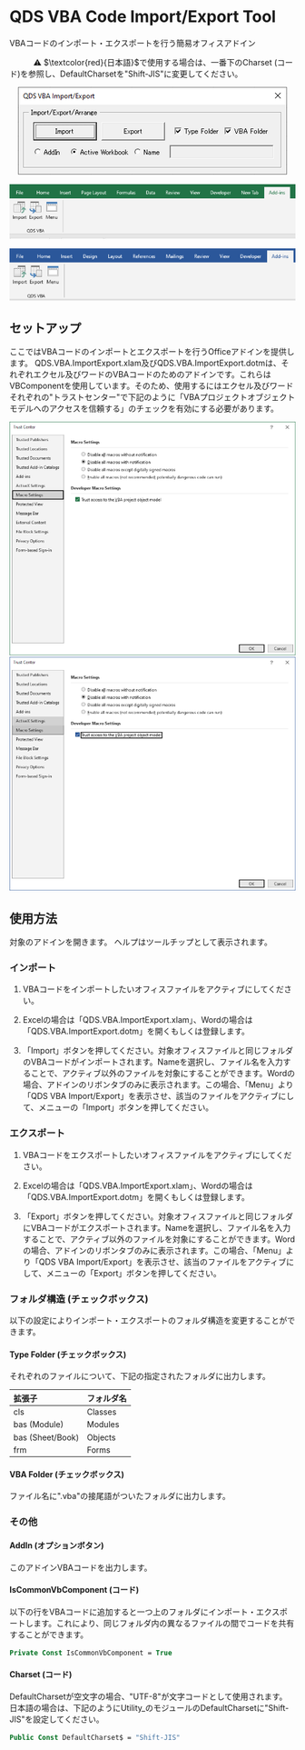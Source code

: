# QDS VBA Code Import/Export Tool
VBAコードのインポート・エクスポートを行う簡易オフィスアドイン

　　　:warning: $\textcolor{red}{日本語}$で使用する場合は、一番下のCharset (コード)を参照し、DefaultCharsetを"Shift-JIS"に変更してください。 

<p align="center">
  <img src="https://github.com/QD-S/QDS-VBA-ImportExport/blob/main/MD/Images/MenuForm.png">
</p>

<p align="center">
  <img src="https://github.com/QD-S/QDS-VBA-ImportExport/blob/main/MD/Images/ExcelRibbon.png">
</p>

<p align="center">
  <img src="https://github.com/QD-S/QDS-VBA-ImportExport/blob/main/MD/Images/WordRibbon.png">
</p>

## セットアップ

ここではVBAコードのインポートとエクスポートを行うOfficeアドインを提供します。
QDS.VBA.ImportExport.xlam及びQDS.VBA.ImportExport.dotmは、それぞれエクセル及びワードのVBAコードのためのアドインです。これらはVBComponentを使用しています。そのため、使用するにはエクセル及びワードそれぞれの"トラストセンター"で下記のように「VBAプロジェクトオブジェクトモデルへのアクセスを信頼する」のチェックを有効にする必要があります。

<p align="center">
  <img src="https://github.com/QD-S/QDS-VBA-ImportExport/blob/main/MD/Images/ExcelTrustCenter.png">
  <img src="https://github.com/QD-S/QDS-VBA-ImportExport/blob/main/MD/Images/WordTrustCenter.png">
</p>

## 使用方法

対象のアドインを開きます。 ヘルプはツールチップとして表示されます。

### インポート

1. VBAコードをインポートしたいオフィスファイルをアクティブにしてください。

1. Excelの場合は「QDS.VBA.ImportExport.xlam」、Wordの場合は「QDS.VBA.ImportExport.dotm」を開くもしくは登録します。

1. 「Import」ボタンを押してください。対象オフィスファイルと同じフォルダのVBAコードがインポートされます。Nameを選択し、ファイル名を入力することで、アクティブ以外のファイルを対象にすることができます。Wordの場合、アドインのリボンタブのみに表示されます。この場合、「Menu」より「QDS VBA Import/Export」を表示させ、該当のファイルをアクティブにして、メニューの「Import」ボタンを押してください。

### エクスポート

1. VBAコードをエクスポートしたいオフィスファイルをアクティブにしてください。

1. Excelの場合は「QDS.VBA.ImportExport.xlam」、Wordの場合は「QDS.VBA.ImportExport.dotm」を開くもしくは登録します。

1. 「Export」ボタンを押してください。対象オフィスファイルと同じフォルダにVBAコードがエクスポートされます。Nameを選択し、ファイル名を入力することで、アクティブ以外のファイルを対象にすることができます。Wordの場合、アドインのリボンタブのみに表示されます。この場合、「Menu」より「QDS VBA Import/Export」を表示させ、該当のファイルをアクティブにして、メニューの「Export」ボタンを押してください。

### フォルダ構造 (チェックボックス)

以下の設定によりインポート・エクスポートのフォルダ構造を変更することができます。

#### Type Folder (チェックボックス)

それぞれのファイルについて、下記の指定されたフォルダに出力します。

| 拡張子 | フォルダ名 |
|:------------|:------------|
| cls | Classes |
| bas (Module) | Modules |
| bas (Sheet/Book) | Objects |
| frm | Forms |

#### VBA Folder (チェックボックス)

ファイル名に".vba"の接尾語がついたフォルダに出力します。

### その他

#### AddIn (オプションボタン)

このアドインVBAコードを出力します。

#### IsCommonVbComponent (コード)

以下の行をVBAコードに追加すると一つ上のフォルダにインポート・エクスポートします。これにより、同じフォルダ内の異なるファイルの間でコードを共有することができます。

```vb
Private Const IsCommonVbComponent = True
```

#### Charset (コード)

DefaultCharsetが空文字の場合、"UTF-8"が文字コードとして使用されます。　日本語の場合は、下記のようにUtility_のモジュールのDefaultCharsetに"Shift-JIS"を設定してください。

```vb
Public Const DefaultCharset$ = "Shift-JIS"
```
